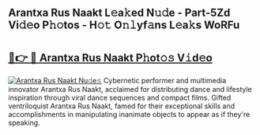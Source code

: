## Arantxa Rus Naakt L𝚎a𝚔ed N𝚞𝚍e - Part-5Zd Vi𝚍𝚎o P𝚑𝚘tos - H𝚘𝚝 O𝚗𝚕yf𝚊ns L𝚎a𝚔s WoRFu

# <h2><a href="http://kf5qhoq.oniu.top/?m=Arantxa+Rus+Naakt">🔗👉 🔴 Arantxa Rus Naakt P𝚑ot𝚘𝚜 V𝚒d𝚎o</a></h2>

[![Arantxa Rus Naakt Nu𝚍e𝚜](https://i.imgur.com/0qMVB7G.gif)](http://kf5qhoq.oniu.top/?m=Arantxa+Rus+Naakt)
Cybernetic performer and multimedia innovator Arantxa Rus Naakt, acclaimed for distributing dance and lifestyle inspiration through viral dance sequences and compact films. Gifted ventriloquist Arantxa Rus Naakt, famed for their exceptional skills and accomplishments in manipulating inanimate objects to appear as if they're speaking.  
